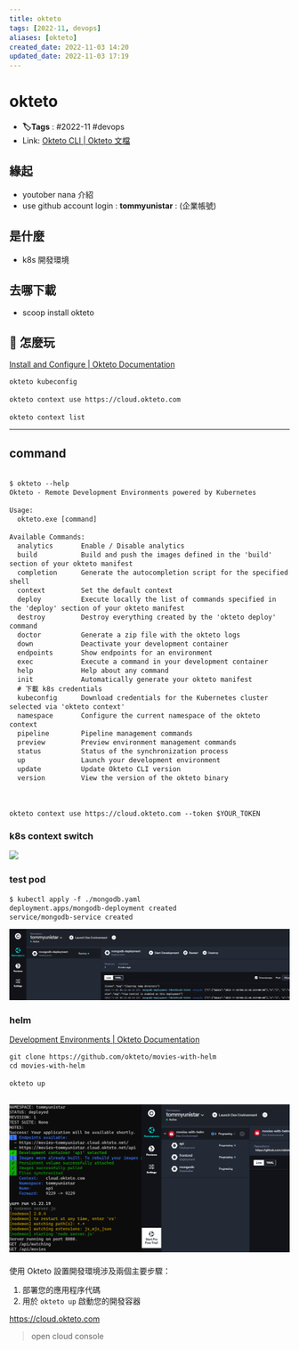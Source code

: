 ```yaml
---
title: okteto
tags: [2022-11, devops]
aliases: [okteto]
created_date: 2022-11-03 14:20
updated_date: 2022-11-03 17:19
---
```


# okteto

- **🏷️Tags** :   #2022-11 #devops 
- Link: [Okteto CLI | Okteto 文檔](https://www.okteto.com/docs/cloud/okteto-cli/)

## 緣起

- youtober nana 介紹
- use github account login :     **tommyunistar**    :    (企業帳號)

## 是什麼

- k8s 開發環境

## 去哪下載

- scoop install okteto

## 📝 怎麼玩

[Install and Configure | Okteto Documentation](https://www.okteto.com/docs/getting-started/)

```shell
okteto kubeconfig

okteto context use https://cloud.okteto.com

okteto context list

```

---
## command

```shell

$ okteto --help
Okteto - Remote Development Environments powered by Kubernetes

Usage:
  okteto.exe [command]

Available Commands:
  analytics       Enable / Disable analytics
  build           Build and push the images defined in the 'build' section of your okteto manifest
  completion      Generate the autocompletion script for the specified shell
  context         Set the default context
  deploy          Execute locally the list of commands specified in the 'deploy' section of your okteto manifest
  destroy         Destroy everything created by the 'okteto deploy' command
  doctor          Generate a zip file with the okteto logs
  down            Deactivate your development container
  endpoints       Show endpoints for an environment
  exec            Execute a command in your development container
  help            Help about any command
  init            Automatically generate your okteto manifest
  # 下載 k8s credentials
  kubeconfig      Download credentials for the Kubernetes cluster selected via 'okteto context'
  namespace       Configure the current namespace of the okteto context
  pipeline        Pipeline management commands
  preview         Preview environment management commands
  status          Status of the synchronization process
  up              Launch your development environment
  update          Update Okteto CLI version
  version         View the version of the okteto binary



okteto context use https://cloud.okteto.com --token $YOUR_TOKEN

```

### k8s context switch

![](../400-devops/k8s/k8s#contexts-command)

### test pod

```shell
$ kubectl apply -f ./mongodb.yaml
deployment.apps/mongodb-deployment created
service/mongodb-service created
```

![](okteto-202211031628.png)

### helm

[Development Environments | Okteto Documentation](https://www.okteto.com/docs/using-dev-envs/)

```shell
git clone https://github.com/okteto/movies-with-helm
cd movies-with-helm

okteto up

```

![](okteto-202211031658.png)
---

使用 Okteto 設置開發環境涉及兩個主要步驟：

1.  部署您的應用程序代碼
2.  用於 `okteto up` 啟動您的開發容器

https://cloud.okteto.com

> open cloud console
